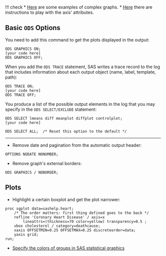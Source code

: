 !!! check
    * [Here](https://support.sas.com/resources/papers/proceedings11/281-2011.pdf) are some examples of complex graphs.
    * [Here](http://support.sas.com/documentation/cdl/en/grstatproc/65235/HTML/default/viewer.htm#p07m2vpyq75fgan14m6g5pphnwlr.htm) there are instructions to play with the axis' attributes.

## Basic `ODS` Options

You need to add this command to get the plots displayed in the output:

```
ODS GRAPHICS ON;
[your code here]
ODS GRAPHICS OFF;
```

When you add the `ODS TRACE` statement, SAS writes a trace record to the log that includes information about each output object (name, label, template, path):

``` 
ODS TRACE ON;
[your code here]
ODS TRACE OFF;
```

You produce a list of the possible output elements in the log that you may specify in the `ODS SELECT/EXCLUDE` statement:

```
ODS SELECT lmeans diff meanplot diffplot controlplot;
[your code here]

ODS SELECT ALL;  /* Reset this option to the default */
```

---

* Remove date and pagination from the automatic output header:
```
OPTIONS NODATE NONUMBER;
```

* Remove graph's external borders:
```
ODS GRAPHICS / NOBORDER;
```

## Plots

* Highlight a certain boxplot and get the plot narrower: 
```
proc sgplot data=sashelp.heart;
	/* The order matters: first thing defined goes to the back */
	refline 'Coronary Heart Disease' / axis=x 
    	lineattrs=(thickness=70 color=yellow) transparency=0.5 ;
	vbox cholesterol / category=deathcause;
	xaxis OFFSETMIN=0.25 OFFSETMAX=0.25 discreteorder=data;
    yaxis grid;
run;
```

* [Specify the colors of groups in SAS statistical graphics](http://blogs.sas.com/content/iml/2012/10/17/specify-the-colors-of-groups-in-sas-statistical-graphics.html)

